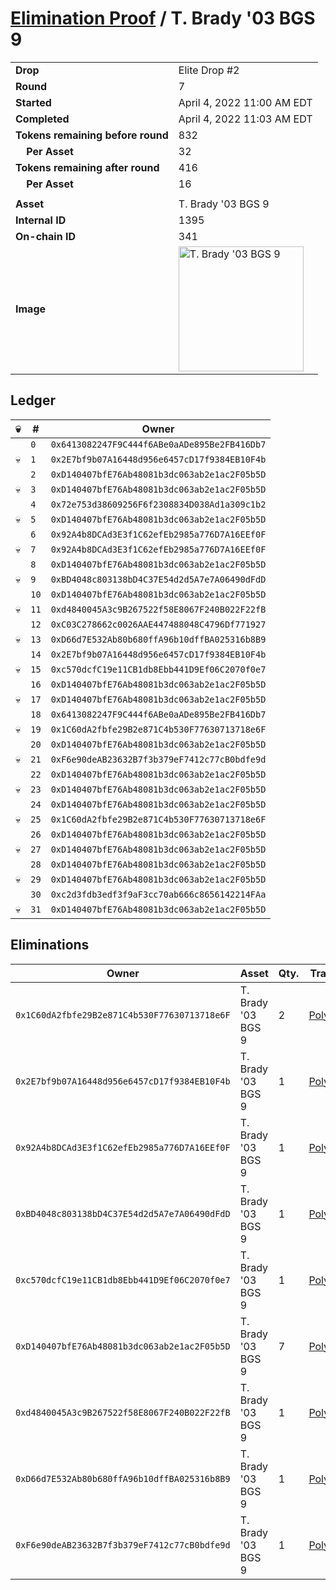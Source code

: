 # [Elimination Proof](./readme.md) / T. Brady &#039;03 BGS 9

|||
|---|---|
| **Drop** | Elite Drop #2 |
| **Round** | 7 |
| **Started** | April 4, 2022 11:00 AM EDT |
| **Completed** | April 4, 2022 11:03 AM EDT |
| **Tokens remaining before round** | 832 |
| **&nbsp;&nbsp;&nbsp;&nbsp;Per Asset** | 32 |
| **Tokens remaining after round** | 416 |
| **&nbsp;&nbsp;&nbsp;&nbsp;Per Asset** | 16 |
| | |
| **Asset** | T. Brady &#039;03 BGS 9 |
| **Internal ID** | 1395 |
| **On-chain ID** | 341 |
| **Image** | <img src="https://tcdn.blokpax.com/95e5eeed-5f01-424a-85e1-a7c41905859a/4a8d1ed8d5272ae109258b1dda882a0dd6489d1f3d82dfa58009435fee29edb6.png" height="200" alt="T. Brady &#039;03 BGS 9" /> |

## Ledger

| 💀 | # | Owner |
| --- | --- | --- |
|  | `0` | `0x6413082247F9C444f6ABe0aADe895Be2FB416Db7` |
| 💀 | `1` | `0x2E7bf9b07A16448d956e6457cD17f9384EB10F4b` |
|  | `2` | `0xD140407bfE76Ab48081b3dc063ab2e1ac2F05b5D` |
| 💀 | `3` | `0xD140407bfE76Ab48081b3dc063ab2e1ac2F05b5D` |
|  | `4` | `0x72e753d38609256F6f2308834D038Ad1a309c1b2` |
| 💀 | `5` | `0xD140407bfE76Ab48081b3dc063ab2e1ac2F05b5D` |
|  | `6` | `0x92A4b8DCAd3E3f1C62efEb2985a776D7A16EEf0F` |
| 💀 | `7` | `0x92A4b8DCAd3E3f1C62efEb2985a776D7A16EEf0F` |
|  | `8` | `0xD140407bfE76Ab48081b3dc063ab2e1ac2F05b5D` |
| 💀 | `9` | `0xBD4048c803138bD4C37E54d2d5A7e7A06490dFdD` |
|  | `10` | `0xD140407bfE76Ab48081b3dc063ab2e1ac2F05b5D` |
| 💀 | `11` | `0xd4840045A3c9B267522f58E8067F240B022F22fB` |
|  | `12` | `0xC03C278662c0026AAE447488048C4796Df771927` |
| 💀 | `13` | `0xD66d7E532Ab80b680ffA96b10dffBA025316b8B9` |
|  | `14` | `0x2E7bf9b07A16448d956e6457cD17f9384EB10F4b` |
| 💀 | `15` | `0xc570dcfC19e11CB1db8Ebb441D9Ef06C2070f0e7` |
|  | `16` | `0xD140407bfE76Ab48081b3dc063ab2e1ac2F05b5D` |
| 💀 | `17` | `0xD140407bfE76Ab48081b3dc063ab2e1ac2F05b5D` |
|  | `18` | `0x6413082247F9C444f6ABe0aADe895Be2FB416Db7` |
| 💀 | `19` | `0x1C60dA2fbfe29B2e871C4b530F77630713718e6F` |
|  | `20` | `0xD140407bfE76Ab48081b3dc063ab2e1ac2F05b5D` |
| 💀 | `21` | `0xF6e90deAB23632B7f3b379eF7412c77cB0bdfe9d` |
|  | `22` | `0xD140407bfE76Ab48081b3dc063ab2e1ac2F05b5D` |
| 💀 | `23` | `0xD140407bfE76Ab48081b3dc063ab2e1ac2F05b5D` |
|  | `24` | `0xD140407bfE76Ab48081b3dc063ab2e1ac2F05b5D` |
| 💀 | `25` | `0x1C60dA2fbfe29B2e871C4b530F77630713718e6F` |
|  | `26` | `0xD140407bfE76Ab48081b3dc063ab2e1ac2F05b5D` |
| 💀 | `27` | `0xD140407bfE76Ab48081b3dc063ab2e1ac2F05b5D` |
|  | `28` | `0xD140407bfE76Ab48081b3dc063ab2e1ac2F05b5D` |
| 💀 | `29` | `0xD140407bfE76Ab48081b3dc063ab2e1ac2F05b5D` |
|  | `30` | `0xc2d3fdb3edf3f9aF3cc70ab666c8656142214FAa` |
| 💀 | `31` | `0xD140407bfE76Ab48081b3dc063ab2e1ac2F05b5D` |


## Eliminations

| Owner | Asset | Qty. | Transaction |
| --- | --- | --- | --- |
| `0x1C60dA2fbfe29B2e871C4b530F77630713718e6F` | T. Brady '03 BGS 9 | 2 | [Polygonscan](https://polygonscan.com/tx/0x3edf1f1a09a51c8307bce1c4baa5d4be59ebde11bba016c390098224a19446fb) |
| `0x2E7bf9b07A16448d956e6457cD17f9384EB10F4b` | T. Brady '03 BGS 9 | 1 | [Polygonscan](https://polygonscan.com/tx/0x6e2cf927c97df371e9600cc5a335b1bac4e1c05c32406ebf34b82e70f25c2515) |
| `0x92A4b8DCAd3E3f1C62efEb2985a776D7A16EEf0F` | T. Brady '03 BGS 9 | 1 | [Polygonscan](https://polygonscan.com/tx/0xebc15ab8fcfbf3632a81d037d0d44c6cca5568994e9c24d2e3a6de096af976f7) |
| `0xBD4048c803138bD4C37E54d2d5A7e7A06490dFdD` | T. Brady '03 BGS 9 | 1 | [Polygonscan](https://polygonscan.com/tx/0x9bf7c72f5111f53a2af570f662987fd7ce90112008a7cf3f51f563b417d1fb74) |
| `0xc570dcfC19e11CB1db8Ebb441D9Ef06C2070f0e7` | T. Brady '03 BGS 9 | 1 | [Polygonscan](https://polygonscan.com/tx/0x410e68412c19c9a31cc5589a6bd5e782fa095477a639cf9e7e72a32f60199c2d) |
| `0xD140407bfE76Ab48081b3dc063ab2e1ac2F05b5D` | T. Brady '03 BGS 9 | 7 | [Polygonscan](https://polygonscan.com/tx/0x9fb42c5cef1048713e14563d3dfad76e30518727b9fe86a830ded774af96a213) |
| `0xd4840045A3c9B267522f58E8067F240B022F22fB` | T. Brady '03 BGS 9 | 1 | [Polygonscan](https://polygonscan.com/tx/0x7603dcd66b4897ebc6c1d5d8d7108915b7317ee7c13428ee20a54f719934c150) |
| `0xD66d7E532Ab80b680ffA96b10dffBA025316b8B9` | T. Brady '03 BGS 9 | 1 | [Polygonscan](https://polygonscan.com/tx/0xd7291579e355b885810e55eb08914bbb76e81bedea84a6cce5d84f0f8f0d0a5a) |
| `0xF6e90deAB23632B7f3b379eF7412c77cB0bdfe9d` | T. Brady '03 BGS 9 | 1 | [Polygonscan](https://polygonscan.com/tx/0x92de2374bc117a610d38b3071fda3890ae1e87f9447241a4cd9402a1403c6f36) |
